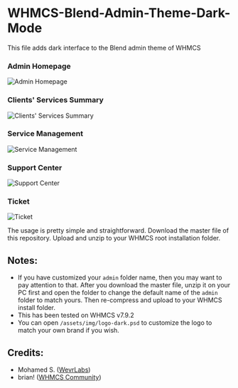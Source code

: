 # WHMCS-Blend-Admin-Theme-Dark-Mode
This file adds dark interface to the Blend admin theme of WHMCS

### Admin Homepage
![Admin Homepage](https://github.com/WevrLabs-Group/WHMCS-Blend-Admin-Theme-Dark-Mode/blob/master/screenshots/Screen%20Shot%202020-05-27%20at%2010.10.40%20AM.png?raw=true)

### Clients' Services Summary
![Clients' Services Summary](https://github.com/WevrLabs-Group/WHMCS-Blend-Admin-Theme-Dark-Mode/blob/master/screenshots/Screen%20Shot%202020-05-28%20at%206.56.20%20AM.png?raw=true)

### Service Management
![Service Management](https://github.com/WevrLabs-Group/WHMCS-Blend-Admin-Theme-Dark-Mode/blob/master/screenshots/281362706_ScreenShot2020-05-27at7_00_39AM.png.52850f5110d46f83b5fa56ff699f6d97.png?raw=true)

### Support Center
![Support Center](https://github.com/WevrLabs-Group/WHMCS-Blend-Admin-Theme-Dark-Mode/blob/master/screenshots/Screen%20Shot%202020-05-29%20at%204.50.33%20PM.png?raw=true)

### Ticket
![Ticket](https://github.com/WevrLabs-Group/WHMCS-Blend-Admin-Theme-Dark-Mode/blob/master/screenshots/Screen%20Shot%202020-05-29%20at%203.59.13%20PM.png?raw=true)

The usage is pretty simple and straightforward.
Download the master file of this repository.
Upload and unzip to your WHMCS root installation folder.

## Notes:
* If you have customized your `admin` folder name, then you may want to pay attention to that. After you download the master file, unzip it on your PC first and open the folder to change the default name of the `admin` folder to match yours. Then re-compress and upload to your WHMCS install folder.
* This has been tested on WHMCS v7.9.2
* You can open `/assets/img/logo-dark.psd` to customize the logo to match your own brand if you wish.

## Credits:
* Mohamed S. ([WevrLabs](https://wevrlabs.net))
* brian! ([WHMCS Community](https://whmcs.community/profile/210329-brian/))
